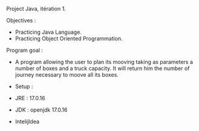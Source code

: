Project Java, itération 1.

Objectives :
- Practicing Java Language.
- Practicing Object Oriented Programmation.

Program goal :
- A program allowing the user to plan its mooving taking as parameters a number of boxes and a truck capacity. It will return him the number of journey necessary to moove all its boxes.

- Setup :
- JRE : 17.0.16
- JDK : openjdk 17.0.16
- IntelijIdea
